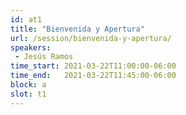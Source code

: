 ```yaml
---
id: at1
title: "Bienvenida y Apertura"
url: /session/bienvenida-y-apertura/
speakers:
 - Jesús Ramos
time_start: 2021-03-22T11:00:00-06:00
time_end:   2021-03-22T11:45:00-06:00
block: a
slot: t1
---
```


